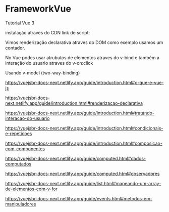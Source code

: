 # FrameworkVue
 Tutorial Vue 3

 instalação atraves do CDN link de script:
 <script src="https://unpkg.com/vue@next"></script>

 Vimos renderização declarativa atraves do DOM como exemplo usamos
 um contador.

 No Vue podes usar atrubutos de elementos atraves do v-bind e também a interação do usuario atraves do v-on:click

 Usando v-model (two-way-binding)

https://vuejsbr-docs-next.netlify.app/guide/introduction.html#o-que-e-vue-js

https://vuejsbr-docs-next.netlify.app/guide/introduction.html#renderizacao-declarativa

https://vuejsbr-docs-next.netlify.app/guide/introduction.html#tratando-interacao-do-usuario

https://vuejsbr-docs-next.netlify.app/guide/introduction.html#condicionais-e-repeticoes

https://vuejsbr-docs-next.netlify.app/guide/introduction.html#composicao-com-componentes

https://vuejsbr-docs-next.netlify.app/guide/computed.html#dados-computados

https://vuejsbr-docs-next.netlify.app/guide/computed.html#observadores

https://vuejsbr-docs-next.netlify.app/guide/list.html#mapeando-um-array-de-elementos-com-v-for

https://vuejsbr-docs-next.netlify.app/guide/events.html#metodos-em-manipuladores






















